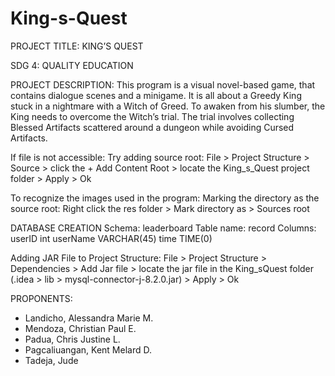 # King-s-Quest

PROJECT TITLE: KING’S QUEST

SDG 4: QUALITY EDUCATION

PROJECT DESCRIPTION:
This program is a visual novel-based game, that contains dialogue scenes and a minigame. It is all about a Greedy King stuck in a nightmare with a Witch of Greed. To awaken from his slumber, the King needs to overcome the Witch’s trial. The trial involves collecting Blessed Artifacts scattered around a dungeon while avoiding Cursed Artifacts.

If file is not accessible:
Try adding source root: File > Project Structure > Source > click the + Add Content Root > locate the King_s_Quest project folder > Apply > Ok

To recognize the images used in the program:
Marking the directory as the source root:
Right click the res folder > Mark directory as > Sources root

DATABASE CREATION
Schema: leaderboard
Table name: record
Columns:
userID int
userName VARCHAR(45)
time TIME(0)

Adding JAR File to Project Structure:
File > Project Structure > Dependencies > Add Jar file > locate the jar file in the King_sQuest folder (.idea > lib > mysql-connector-j-8.2.0.jar) > Apply > Ok

PROPONENTS:
- Landicho, Alessandra Marie M.
- Mendoza, Christian Paul E.
- Padua, Chris Justine L.
- Pagcaliuangan, Kent Melard D.
- Tadeja, Jude
